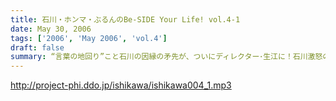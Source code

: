 ```yaml
---
title: 石川・ホンマ・ぶるんのBe-SIDE Your Life! vol.4-1
date: May 30, 2006
tags: ['2006', 'May 2006', 'vol.4']
draft: false
summary: “言葉の地回り”こと石川の因縁の矛先が、ついにディレクター･生江に！石川激怒の生江の衝撃の告白とは…!?第一回で話題となった『別冊カドカワ』の“西川vs石川対談”の第一稿が上がってきたものの、それを読んだ石川の顔色は“SAMURAI BLUE”に！混沌の第４回第１部！
---
```


http://project-phi.ddo.jp/ishikawa/ishikawa004_1.mp3